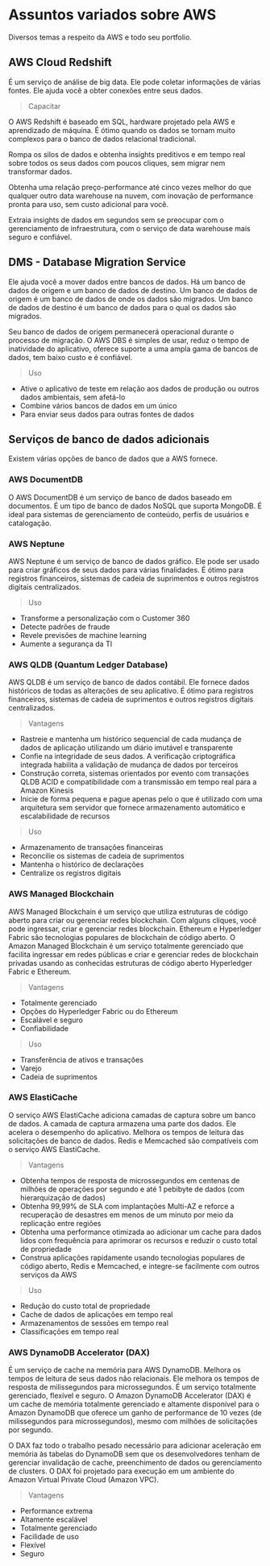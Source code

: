 # Assuntos variados sobre AWS

Diversos temas a respeito da AWS e todo seu portfolio.

## AWS Cloud Redshift

É um serviço de análise de big data. Ele pode coletar informações de várias fontes. Ele ajuda você a obter conexões entre seus dados.

> Capacitar

O AWS Redshift é baseado em SQL, hardware projetado pela AWS e aprendizado de máquina. É ótimo quando os dados se tornam muito complexos para o banco de dados relacional tradicional.

Rompa os silos de dados e obtenha insights preditivos e em tempo real sobre todos os seus dados com poucos cliques, sem migrar nem transformar dados.

Obtenha uma relação preço-performance até cinco vezes melhor do que qualquer outro data warehouse na nuvem, com inovação de performance pronta para uso, sem custo adicional para você.

Extraia insights de dados em segundos sem se preocupar com o gerenciamento de infraestrutura, com o serviço de data warehouse mais seguro e confiável.

## DMS - Database Migration Service

Ele ajuda você a mover dados entre bancos de dados. Há um banco de dados de origem e um banco de dados de destino. Um banco de dados de origem é um banco de dados de onde os dados são migrados. Um banco de dados de destino é um banco de dados para o qual os dados são migrados.

Seu banco de dados de origem permanecerá operacional durante o processo de migração. O AWS DBS é simples de usar, reduz o tempo de inatividade do aplicativo, oferece suporte a uma ampla gama de bancos de dados, tem baixo custo e é confiável.

> Uso

- Ative o aplicativo de teste em relação aos dados de produção ou outros dados ambientais, sem afetá-lo
- Combine vários bancos de dados em um único
- Para enviar seus dados para outras fontes de dados

## Serviços de banco de dados adicionais

Existem várias opções de banco de dados que a AWS fornece.

### AWS DocumentDB

O AWS DocumentDB é um serviço de banco de dados baseado em documentos. É um tipo de banco de dados NoSQL que suporta MongoDB. É ideal para sistemas de gerenciamento de conteúdo, perfis de usuários e catalogação.

### AWS Neptune

AWS Neptune é um serviço de banco de dados gráfico. Ele pode ser usado para criar gráficos de seus dados para várias finalidades. É ótimo para registros financeiros, sistemas de cadeia de suprimentos e outros registros digitais centralizados.

> Uso

- Transforme a personalização com o Customer 360
- Detecte padrões de fraude
- Revele previsões de machine learning
- Aumente a segurança da TI

### AWS QLDB (Quantum Ledger Database)

AWS QLDB é um serviço de banco de dados contábil. Ele fornece dados históricos de todas as alterações de seu aplicativo. É ótimo para registros financeiros, sistemas de cadeia de suprimentos e outros registros digitais centralizados.

> Vantagens

- Rastreie e mantenha um histórico sequencial de cada mudança de dados de aplicação utilizando um diário imutável e transparente
- Confie na integridade de seus dados. A verificação criptográfica integrada habilita a validação de mudança de dados por terceiros
- Construção correta, sistemas orientados por evento com transações QLDB ACID e compatibilidade com a transmissão em tempo real para a Amazon Kinesis
- Inicie de forma pequena e pague apenas pelo o que é utilizado com uma arquitetura sem servidor que fornece armazenamento automático e escalabilidade de recursos

> Uso

- Armazenamento de transações financeiras
- Reconcilie os sistemas de cadeia de suprimentos
- Mantenha o histórico de declarações
- Centralize os registros digitais

### AWS Managed Blockchain

AWS Managed Blockchain é um serviço que utiliza estruturas de código aberto para criar ou gerenciar redes blockchain. Com alguns cliques, você pode ingressar, criar e gerenciar redes blockchain. Ethereum e Hyperledger Fabric são tecnologias populares de blockchain de código aberto. O Amazon Managed Blockchain é um serviço totalmente gerenciado que facilita ingressar em redes públicas e criar e gerenciar redes de blockchain privadas usando as conhecidas estruturas de código aberto Hyperledger Fabric e Ethereum.

> Vantagens

- Totalmente gerenciado
- Opções do Hyperledger Fabric ou do Ethereum
- Escalável e seguro
- Confiabilidade

> Uso

- Transferência de ativos e transações
- Varejo
- Cadeia de suprimentos

### AWS ElastiCache

O serviço AWS ElastiCache adiciona camadas de captura sobre um banco de dados. A camada de captura armazena uma parte dos dados. Ele acelera o desempenho do aplicativo. Melhora os tempos de leitura das solicitações de banco de dados. Redis e Memcached são compatíveis com o serviço AWS ElastiCache.

> Vantagens

- Obtenha tempos de resposta de microssegundos em centenas de milhões de operações por segundo e até 1 pebibyte de dados (com hierarquização de dados)
- Obtenha 99,99% de SLA com implantações Multi-AZ e reforce a recuperação de desastres em menos de um minuto por meio da replicação entre regiões
- Obtenha uma performance otimizada ao adicionar um cache para dados lidos com frequência para aprimorar os recursos e reduzir o custo total de propriedade
- Construa aplicações rapidamente usando tecnologias populares de código aberto, Redis e Memcached, e integre-se facilmente com outros serviços da AWS

> Uso

- Redução do custo total de propriedade
- Cache de dados de aplicações em tempo real
- Armazenamentos de sessões em tempo real
- Classificações em tempo real

### AWS DynamoDB Accelerator (DAX)

É um serviço de cache na memória para AWS DynamoDB. Melhora os tempos de leitura de seus dados não relacionais. Ele melhora os tempos de resposta de milissegundos para microssegundos. É um serviço totalmente gerenciado, flexível e seguro. O Amazon DynamoDB Accelerator (DAX) é um cache de memória totalmente gerenciado e altamente disponível para o Amazon DynamoDB que oferece um ganho de performance de 10 vezes (de milissegundos para microssegundos), mesmo com milhões de solicitações por segundo. 

O DAX faz todo o trabalho pesado necessário para adicionar aceleração em memória às tabelas do DynamoDB sem que os desenvolvedores tenham de gerenciar invalidação de cache, preenchimento de dados ou gerenciamento de clusters. O DAX foi projetado para execução em um ambiente do Amazon Virtual Private Cloud (Amazon VPC).

> Vantagens

- Performance extrema
- Altamente escalável
- Totalmente gerenciado
- Facilidade de uso
- Flexível
- Seguro

